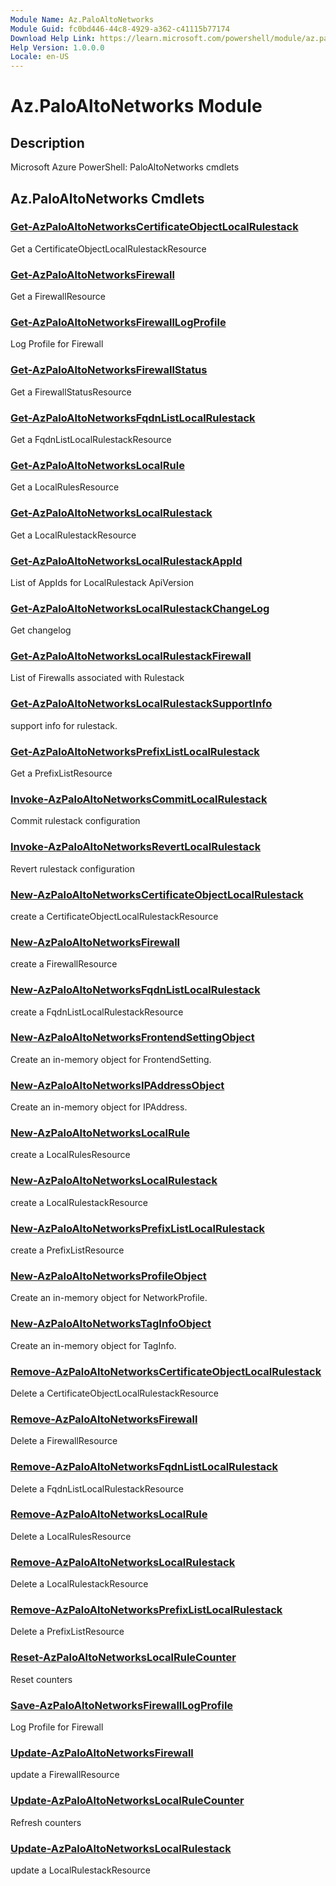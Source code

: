 ```yaml
---
Module Name: Az.PaloAltoNetworks
Module Guid: fc0bd446-44c8-4929-a362-c41115b77174
Download Help Link: https://learn.microsoft.com/powershell/module/az.paloaltonetworks
Help Version: 1.0.0.0
Locale: en-US
---
```


# Az.PaloAltoNetworks Module
## Description
Microsoft Azure PowerShell: PaloAltoNetworks cmdlets

## Az.PaloAltoNetworks Cmdlets
### [Get-AzPaloAltoNetworksCertificateObjectLocalRulestack](Get-AzPaloAltoNetworksCertificateObjectLocalRulestack.md)
Get a CertificateObjectLocalRulestackResource

### [Get-AzPaloAltoNetworksFirewall](Get-AzPaloAltoNetworksFirewall.md)
Get a FirewallResource

### [Get-AzPaloAltoNetworksFirewallLogProfile](Get-AzPaloAltoNetworksFirewallLogProfile.md)
Log Profile for Firewall

### [Get-AzPaloAltoNetworksFirewallStatus](Get-AzPaloAltoNetworksFirewallStatus.md)
Get a FirewallStatusResource

### [Get-AzPaloAltoNetworksFqdnListLocalRulestack](Get-AzPaloAltoNetworksFqdnListLocalRulestack.md)
Get a FqdnListLocalRulestackResource

### [Get-AzPaloAltoNetworksLocalRule](Get-AzPaloAltoNetworksLocalRule.md)
Get a LocalRulesResource

### [Get-AzPaloAltoNetworksLocalRulestack](Get-AzPaloAltoNetworksLocalRulestack.md)
Get a LocalRulestackResource

### [Get-AzPaloAltoNetworksLocalRulestackAppId](Get-AzPaloAltoNetworksLocalRulestackAppId.md)
List of AppIds for LocalRulestack ApiVersion

### [Get-AzPaloAltoNetworksLocalRulestackChangeLog](Get-AzPaloAltoNetworksLocalRulestackChangeLog.md)
Get changelog

### [Get-AzPaloAltoNetworksLocalRulestackFirewall](Get-AzPaloAltoNetworksLocalRulestackFirewall.md)
List of Firewalls associated with Rulestack

### [Get-AzPaloAltoNetworksLocalRulestackSupportInfo](Get-AzPaloAltoNetworksLocalRulestackSupportInfo.md)
support info for rulestack.

### [Get-AzPaloAltoNetworksPrefixListLocalRulestack](Get-AzPaloAltoNetworksPrefixListLocalRulestack.md)
Get a PrefixListResource

### [Invoke-AzPaloAltoNetworksCommitLocalRulestack](Invoke-AzPaloAltoNetworksCommitLocalRulestack.md)
Commit rulestack configuration

### [Invoke-AzPaloAltoNetworksRevertLocalRulestack](Invoke-AzPaloAltoNetworksRevertLocalRulestack.md)
Revert rulestack configuration

### [New-AzPaloAltoNetworksCertificateObjectLocalRulestack](New-AzPaloAltoNetworksCertificateObjectLocalRulestack.md)
create a CertificateObjectLocalRulestackResource

### [New-AzPaloAltoNetworksFirewall](New-AzPaloAltoNetworksFirewall.md)
create a FirewallResource

### [New-AzPaloAltoNetworksFqdnListLocalRulestack](New-AzPaloAltoNetworksFqdnListLocalRulestack.md)
create a FqdnListLocalRulestackResource

### [New-AzPaloAltoNetworksFrontendSettingObject](New-AzPaloAltoNetworksFrontendSettingObject.md)
Create an in-memory object for FrontendSetting.

### [New-AzPaloAltoNetworksIPAddressObject](New-AzPaloAltoNetworksIPAddressObject.md)
Create an in-memory object for IPAddress.

### [New-AzPaloAltoNetworksLocalRule](New-AzPaloAltoNetworksLocalRule.md)
create a LocalRulesResource

### [New-AzPaloAltoNetworksLocalRulestack](New-AzPaloAltoNetworksLocalRulestack.md)
create a LocalRulestackResource

### [New-AzPaloAltoNetworksPrefixListLocalRulestack](New-AzPaloAltoNetworksPrefixListLocalRulestack.md)
create a PrefixListResource

### [New-AzPaloAltoNetworksProfileObject](New-AzPaloAltoNetworksProfileObject.md)
Create an in-memory object for NetworkProfile.

### [New-AzPaloAltoNetworksTagInfoObject](New-AzPaloAltoNetworksTagInfoObject.md)
Create an in-memory object for TagInfo.

### [Remove-AzPaloAltoNetworksCertificateObjectLocalRulestack](Remove-AzPaloAltoNetworksCertificateObjectLocalRulestack.md)
Delete a CertificateObjectLocalRulestackResource

### [Remove-AzPaloAltoNetworksFirewall](Remove-AzPaloAltoNetworksFirewall.md)
Delete a FirewallResource

### [Remove-AzPaloAltoNetworksFqdnListLocalRulestack](Remove-AzPaloAltoNetworksFqdnListLocalRulestack.md)
Delete a FqdnListLocalRulestackResource

### [Remove-AzPaloAltoNetworksLocalRule](Remove-AzPaloAltoNetworksLocalRule.md)
Delete a LocalRulesResource

### [Remove-AzPaloAltoNetworksLocalRulestack](Remove-AzPaloAltoNetworksLocalRulestack.md)
Delete a LocalRulestackResource

### [Remove-AzPaloAltoNetworksPrefixListLocalRulestack](Remove-AzPaloAltoNetworksPrefixListLocalRulestack.md)
Delete a PrefixListResource

### [Reset-AzPaloAltoNetworksLocalRuleCounter](Reset-AzPaloAltoNetworksLocalRuleCounter.md)
Reset counters

### [Save-AzPaloAltoNetworksFirewallLogProfile](Save-AzPaloAltoNetworksFirewallLogProfile.md)
Log Profile for Firewall

### [Update-AzPaloAltoNetworksFirewall](Update-AzPaloAltoNetworksFirewall.md)
update a FirewallResource

### [Update-AzPaloAltoNetworksLocalRuleCounter](Update-AzPaloAltoNetworksLocalRuleCounter.md)
Refresh counters

### [Update-AzPaloAltoNetworksLocalRulestack](Update-AzPaloAltoNetworksLocalRulestack.md)
update a LocalRulestackResource

